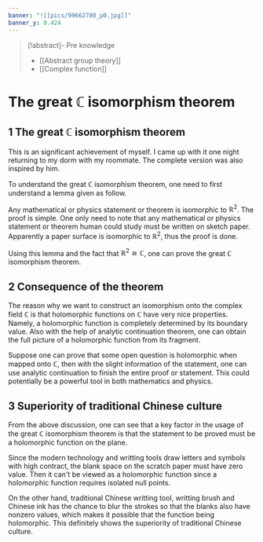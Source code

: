 ```yaml
---
banner: "![[pics/99662780_p0.jpg]]"
banner_y: 0.424
---
```


>[!abstract]- Pre knowledge
>- [[Abstract group theory]]
>- [[Complex function]]

# The great $\mathbb{C}$ isomorphism theorem
## 1 The great $\mathbb{C}$ isomorphism theorem
This is an significant achievement of myself. I came up with it one night returning to my dorm with my roommate. The complete version was also inspired by him.

To understand the great $\mathbb{C}$ isomorphism theorem, one need to first understand a lemma given as follow.

Any mathematical or physics statement or theorem is isomorphic to $\mathbb{R}^2$. The proof is simple. One only need to note that any mathematical or physics statement or theorem human could study must be written on sketch paper. Apparently a paper surface is isomorphic to $\mathbb{R}^2$, thus the proof is done.

Using this lemma and the fact that $\mathbb{R}^2\cong\mathbb{C}$, one can prove the great $\mathbb{C}$ isomorphism theorem.

## 2 Consequence of the theorem
The reason why we want to construct an isomorphism onto the complex field $\mathbb{C}$ is that holomorphic functions on $\mathbb{C}$ have very nice properties. Namely, a holomorphic function is completely determined by its boundary value. Also with the help of analytic continuation theorem, one can obtain the full picture of a holomorphic function from its fragment.

Suppose one can prove that some open question is holomorphic when mapped onto $\mathbb{C}$, then with the slight information of the statement, one can use analytic continuation to finish the entire proof or statement. This could potentially be a powerful tool in both mathematics and physics.

## 3 Superiority of traditional Chinese culture
From the above discussion, one can see that a key factor in the usage of the great $\mathbb{C}$ isomorphism theorem is that the statement to be proved must be a holomorphic function on the plane.

Since the modern technology and writting tools draw letters and symbols with high contract, the blank space on the scratch paper must have zero value. Then it can't be viewed as a holomorphic function since a holomorphic function requires isolated null points.

On the other hand, traditional Chinese writting tool, writting brush and Chinese ink has the chance to blur the strokes so that the blanks also have nonzero values, which makes it possible that the function being holomorphic. This definitely shows the superiority of traditional Chinese culture.